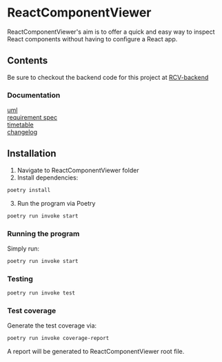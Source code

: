 # ReactComponentViewer

ReactComponentViewer's aim is to offer a quick and easy way to inspect React components without having to configure a React app.
## Contents

Be sure to checkout the backend code for this project at [RCV-backend](https://github.com/ni-eminen/RCV-backend)

### Documentation</br>

[uml](https://github.com/ni-eminen/ReactComponentViewer/blob/main/laskarit/viikko4/uml.jpeg)</br>
[requirement spec](https://github.com/ni-eminen/ReactComponentViewer/blob/main/documentation/vaatimusmaarittely.md)</br>
[timetable](https://github.com/ni-eminen/ReactComponentViewer/blob/main/documentation/timetable.md)</br>
[changelog]( https://github.com/ni-eminen/ReactComponentViewer/blob/main/documentation/changelog.md)</br>

## Installation

1.  Navigate to ReactComponentViewer folder
2.  Install dependencies:

```bash
poetry install
```

3.  Run the program via Poetry

```bash
poetry run invoke start
```

	
### Running the program

Simply run:
```bash
poetry run invoke start
```
### Testing
```bash
poetry run invoke test
```
### Test coverage
Generate the test coverage via:
```bash
poetry run invoke coverage-report
```
A report will be generated to ReactComponentViewer root file.
